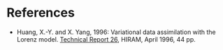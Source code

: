 # References
* Huang, X.-Y. and X. Yang, 1996: Variational data assimilation with the Lorenz model. [Technical Report 26](http://hirlam.org/index.php/publications-54/hirlam-technical-reports-a/doc_view/1317-hirlam-technical-report-no-26), HIRAM, April 1996, 44 pp.
